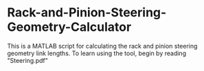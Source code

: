 # Rack-and-Pinion-Steering-Geometry-Calculator
This is a MATLAB script for calculating the rack and pinion steering geometry link lengths. To learn using the tool, begin by reading "Steering.pdf"
